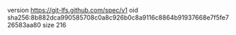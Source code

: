 version https://git-lfs.github.com/spec/v1
oid sha256:8b882dca990585708c0a8c926b0c8a9116c8864b91937668e7f5fe726583aa80
size 216
